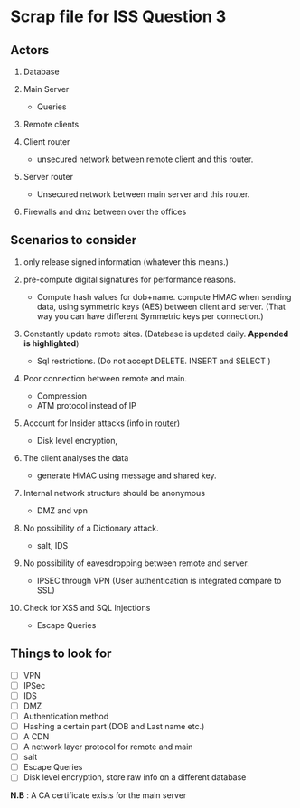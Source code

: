 # Scrap file for ISS Question 3


## Actors
  1.  Database

  2.    Main Server
        -    Queries
  3.  Remote clients
  4.  Client router
        -   unsecured network between remote client and this router.
  5.  Server router
       - Unsecured network between main server and this router.
  6.  Firewalls and dmz between over the offices


## Scenarios to consider
   1.   only release signed information (whatever this means.)
   1.   pre-compute digital signatures for performance reasons.
        - Compute hash values for dob+name. compute HMAC when sending data, using symmetric keys (AES) between client and server. (That way you can have different Symmetric keys per connection.)
   2.   Constantly update remote sites. (Database is updated daily. **Appended is highlighted**)
           - Sql restrictions. (Do not accept DELETE. INSERT and SELECT )
   3.   Poor connection between remote and main.
        -  Compression
        -  ATM protocol instead of IP
   
   4.   Account for Insider attacks (info in [router](#Actors))
         - Disk level encryption,
   5.   The client analyses the data
        -  generate HMAC using message and shared key.
   6.   Internal network structure should be anonymous
        - DMZ and vpn
   7.   No possibility of a Dictionary attack.
        - salt, IDS
   8.   No possibility of eavesdropping between remote and server.
        -  IPSEC through VPN (User authentication is integrated compare to SSL)
   9.   Check for XSS and SQL Injections
         -   Escape Queries

## Things to look for
- [ ] VPN
- [ ] IPSec
- [ ] IDS
- [ ] DMZ 
- [ ] Authentication method
- [ ] Hashing a certain part (DOB and Last name etc.)
- [ ] A CDN
- [ ] A network layer protocol for remote and main
- [ ] salt
- [ ] Escape Queries
- [ ] Disk level encryption, store raw info on a different database

**N.B** : A CA certificate exists for the main server
